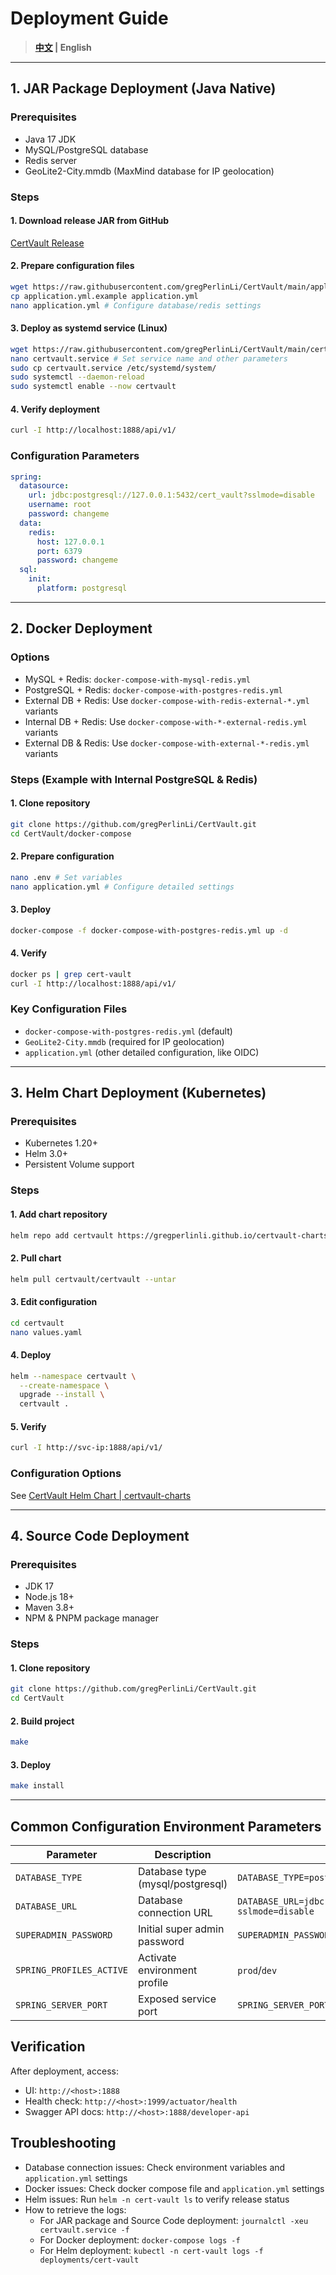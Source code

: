 # Deployment Guide

> **[中文](Deployment_CN.md) | English**

---

## 1. JAR Package Deployment (Java Native)

### Prerequisites

- Java 17 JDK
- MySQL/PostgreSQL database
- Redis server
- GeoLite2-City.mmdb (MaxMind database for IP geolocation)

### Steps

#### 1. Download release JAR from GitHub

[CertVault Release](https://github.com/gregPerlinLi/CertVault/releases)

#### 2. Prepare configuration files

```bash
wget https://raw.githubusercontent.com/gregPerlinLi/CertVault/main/application.yml.example
cp application.yml.example application.yml
nano application.yml # Configure database/redis settings
```

#### 3. Deploy as systemd service (Linux)

```bash
wget https://raw.githubusercontent.com/gregPerlinLi/CertVault/main/certvault.service
nano certvault.service # Set service name and other parameters
sudo cp certvault.service /etc/systemd/system/
sudo systemctl --daemon-reload
sudo systemctl enable --now certvault
```

#### 4. Verify deployment

```bash
curl -I http://localhost:1888/api/v1/
```

### Configuration Parameters

```yaml
spring:
  datasource:
    url: jdbc:postgresql://127.0.0.1:5432/cert_vault?sslmode=disable
    username: root
    password: changeme
  data:
    redis:
      host: 127.0.0.1
      port: 6379
      password: changeme
  sql:
    init:
      platform: postgresql
```
---

## 2. Docker Deployment

### Options

- MySQL + Redis: `docker-compose-with-mysql-redis.yml`
- PostgreSQL + Redis: `docker-compose-with-postgres-redis.yml`
- External DB + Redis: Use `docker-compose-with-redis-external-*.yml` variants
- Internal DB + Redis: Use `docker-compose-with-*-external-redis.yml` variants
- External DB & Redis: Use `docker-compose-with-external-*-redis.yml` variants

### Steps (Example with Internal PostgreSQL & Redis)

#### 1. Clone repository

```bash
git clone https://github.com/gregPerlinLi/CertVault.git
cd CertVault/docker-compose
```

#### 2. Prepare configuration

```bash
nano .env # Set variables
nano application.yml # Configure detailed settings
```

#### 3. Deploy

```bash
docker-compose -f docker-compose-with-postgres-redis.yml up -d
```

#### 4. Verify

```bash
docker ps | grep cert-vault
curl -I http://localhost:1888/api/v1/
```
### Key Configuration Files
- `docker-compose-with-postgres-redis.yml` (default)
- `GeoLite2-City.mmdb` (required for IP geolocation)
- `application.yml` (other detailed configuration, like OIDC)

---

## 3. Helm Chart Deployment (Kubernetes)

### Prerequisites

- Kubernetes 1.20+
- Helm 3.0+
- Persistent Volume support

### Steps

#### 1. Add chart repository

```bash
helm repo add certvault https://gregperlinli.github.io/certvault-charts
```

#### 2. Pull chart

```bash
helm pull certvault/certvault --untar
```

#### 3. Edit configuration

```bash
cd certvault
nano values.yaml
```

#### 4. Deploy

```bash
helm --namespace certvault \
  --create-namespace \
  upgrade --install \
  certvault .
```

#### 5. Verify

```bash
curl -I http://svc-ip:1888/api/v1/
```

### Configuration Options

See [CertVault Helm Chart | certvault-charts](https://gregperlinli.github.io/certvault-charts/)

---

## 4. Source Code Deployment

### Prerequisites

- JDK 17
- Node.js 18+
- Maven 3.8+
- NPM & PNPM package manager

### Steps

#### 1. Clone repository
```bash
git clone https://github.com/gregPerlinLi/CertVault.git
cd CertVault
```

#### 2. Build project

```bash
make
```

#### 3. Deploy

```bash
make install
```

---

## Common Configuration Environment Parameters

| Parameter                | Description                      | Example                                                                    |
|--------------------------|----------------------------------|----------------------------------------------------------------------------|
| `DATABASE_TYPE`          | Database type (mysql/postgresql) | `DATABASE_TYPE=postgresql`                                                 |
| `DATABASE_URL`           | Database connection URL          | `DATABASE_URL=jdbc:postgresql://127.0.0.1:5432/cert_vault?sslmode=disable` |
| `SUPERADMIN_PASSWORD`    | Initial super admin password     | `SUPERADMIN_PASSWORD=admin123`                                             |
| `SPRING_PROFILES_ACTIVE` | Activate environment profile     | `prod`/`dev`                                                               |
| `SPRING_SERVER_PORT`     | Exposed service port             | `SPRING_SERVER_PORT=1888`                                                  |

## Verification

After deployment, access:
- UI: `http://<host>:1888`
- Health check: `http://<host>:1999/actuator/health`
- Swagger API docs: `http://<host>:1888/developer-api`

## Troubleshooting

- Database connection issues: Check environment variables and `application.yml` settings
- Docker issues: Check docker compose file and `application.yml` settings
- Helm issues: Run `helm -n cert-vault ls` to verify release status
- How to retrieve the logs:
  - For JAR package and Source Code deployment: `journalctl -xeu certvault.service -f`
  - For Docker deployment: `docker-compose logs -f`
  - For Helm deployment: `kubectl -n cert-vault logs -f deployments/cert-vault`
